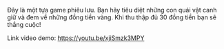 Đây là một tựa game phiêu lưu. Bạn hãy tiêu diệt những con quái vật canh giữ và đem về những đồng tiền vàng. Khi thu thập đủ 30 đồng tiền bạn sẽ thắng cuộc!

Link video demo: https://youtu.be/xjiSmzk3MPY
